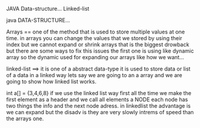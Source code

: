 JAVA Data-structure... 
Linked-list 



java DATA-STRUCTURE...

Arrays == one of the method that is used to store multiple values at one time.
in arrays you can change the values that we stored by using their index but we cannot expand or shrink arrays that is the biggest drowback but there are some ways to fix this issues the first one is using  like dynamic array so the dynamic used for expanding our arrays like how we want...

linked-list ==> it is one of a abstract data-type it is used to store data or list of a data in a linked way lets say we are going to an a array and we are going to show how linked list works.

int a[] = {3,4,6,8}   if we use the linked list way  first all the time we make the first element as a header 
 and we call all elements a NODE each node has two things the info and the next node adress. 
in linkedlist the advantage is we can expand but the disadv is they are very slowly intrems of speed than the arrays one.